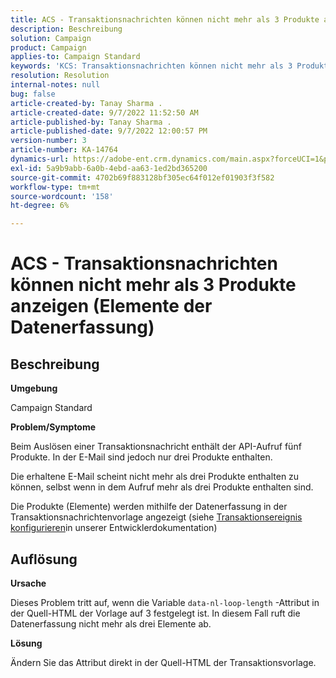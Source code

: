 ```yaml
---
title: ACS - Transaktionsnachrichten können nicht mehr als 3 Produkte anzeigen (Elemente der Datenerfassung)
description: Beschreibung
solution: Campaign
product: Campaign
applies-to: Campaign Standard
keywords: 'KCS: Transaktionsnachrichten können nicht mehr als 3 Produkte anzeigen (Elemente der Datenerfassung)'
resolution: Resolution
internal-notes: null
bug: false
article-created-by: Tanay Sharma .
article-created-date: 9/7/2022 11:52:50 AM
article-published-by: Tanay Sharma .
article-published-date: 9/7/2022 12:00:57 PM
version-number: 3
article-number: KA-14764
dynamics-url: https://adobe-ent.crm.dynamics.com/main.aspx?forceUCI=1&pagetype=entityrecord&etn=knowledgearticle&id=4e678f96-a32e-ed11-9db1-002248086735
exl-id: 5a9b9abb-6a0b-4ebd-aa63-1ed2bd365200
source-git-commit: 4702b69f883128bf305ec64f012ef01903f3f582
workflow-type: tm+mt
source-wordcount: '158'
ht-degree: 6%

---
```


# ACS - Transaktionsnachrichten können nicht mehr als 3 Produkte anzeigen (Elemente der Datenerfassung)

## Beschreibung


<b>Umgebung</b>

Campaign Standard



<b>Problem/Symptome</b>

Beim Auslösen einer Transaktionsnachricht enthält der API-Aufruf fünf Produkte. In der E-Mail sind jedoch nur drei Produkte enthalten.

Die erhaltene E-Mail scheint nicht mehr als drei Produkte enthalten zu können, selbst wenn in dem Aufruf mehr als drei Produkte enthalten sind.

Die Produkte (Elemente) werden mithilfe der Datenerfassung in der Transaktionsnachrichtenvorlage angezeigt (siehe [Transaktionsereignis konfigurieren](https://experienceleague.adobe.com/docs/campaign-standard/using/communication-channels/transactional-messaging/event-configuration/configuring-transactional-event.html?lang=en)in unserer Entwicklerdokumentation)


## Auflösung


<b>Ursache</b>

Dieses Problem tritt auf, wenn die Variable `data-nl-loop-length` -Attribut in der Quell-HTML der Vorlage auf 3 festgelegt ist. In diesem Fall ruft die Datenerfassung nicht mehr als drei Elemente ab.



<b>Lösung</b>

Ändern Sie das Attribut direkt in der Quell-HTML der Transaktionsvorlage.
